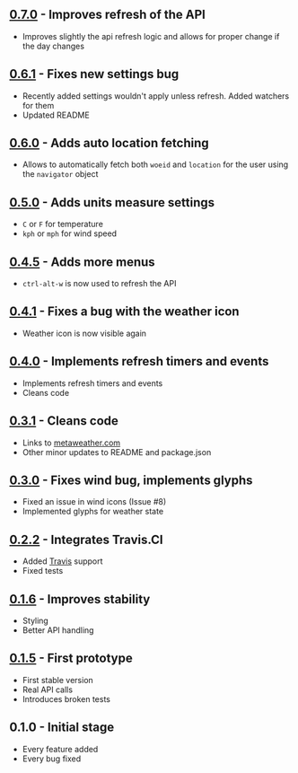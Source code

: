 ## [0.7.0](https://github.com/samuele-mattiuzzo/atom-metaweather/tree/v0.7.0) - Improves refresh of the API
* Improves slightly the api refresh logic and allows for proper change if the day changes

## [0.6.1](https://github.com/samuele-mattiuzzo/atom-metaweather/tree/v0.6.1) - Fixes new settings bug
* Recently added settings wouldn't apply unless refresh. Added watchers for them
* Updated README

## [0.6.0](https://github.com/samuele-mattiuzzo/atom-metaweather/tree/v0.6.0) - Adds auto location fetching
* Allows to automatically fetch both `woeid` and `location` for the user using the `navigator` object

## [0.5.0](https://github.com/samuele-mattiuzzo/atom-metaweather/tree/v0.5.0) - Adds units measure settings
* `C` or `F` for temperature
* `kph` or `mph` for wind speed

## [0.4.5](https://github.com/samuele-mattiuzzo/atom-metaweather/tree/v0.4.5) - Adds more menus
* `ctrl-alt-w` is now used to refresh the API

## [0.4.1](https://github.com/samuele-mattiuzzo/atom-metaweather/tree/v0.4.1) - Fixes a bug with the weather icon
* Weather icon is now visible again

## [0.4.0](https://github.com/samuele-mattiuzzo/atom-metaweather/tree/v0.4.0) - Implements refresh timers and events
* Implements refresh timers and events
* Cleans code

## [0.3.1](https://github.com/samuele-mattiuzzo/atom-metaweather/tree/v0.3.1) - Cleans code
* Links to [metaweather.com](https://www.metaweather.com)
* Other minor updates to README and package.json

## [0.3.0](https://github.com/samuele-mattiuzzo/atom-metaweather/tree/v0.3.0) - Fixes wind bug, implements glyphs
* Fixed an issue in wind icons (Issue \#8)
* Implemented glyphs for weather state

## [0.2.2](https://github.com/samuele-mattiuzzo/atom-metaweather/tree/v0.2.2) - Integrates Travis.CI
* Added [Travis](https://travis-ci.org/) support
* Fixed tests

## [0.1.6](https://github.com/samuele-mattiuzzo/atom-metaweather/tree/0.1.6) - Improves stability
* Styling
* Better API handling

## [0.1.5](https://github.com/samuele-mattiuzzo/atom-metaweather/tree/0.1.5) - First prototype
* First stable version
* Real API calls
* Introduces broken tests

## 0.1.0 - Initial stage
* Every feature added
* Every bug fixed
